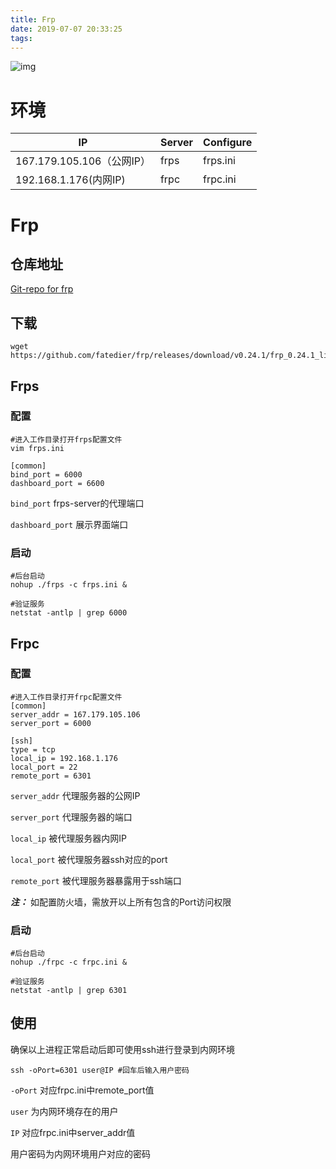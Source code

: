 ```yaml
---
title: Frp
date: 2019-07-07 20:33:25
tags:
---
```


![img](pics/Frp_01.png)

<!-- more -->

# 环境

| IP                        | Server | Configure |
| ------------------------- | ------ | --------- |
| 167.179.105.106（公网IP） | frps   | frps.ini  |
| 192.168.1.176(内网IP)     | frpc   | frpc.ini  |

<!-- more -->

# Frp

## 仓库地址

[Git-repo for frp](https://github.com/fatedier/frp)



## 下载

```
wget https://github.com/fatedier/frp/releases/download/v0.24.1/frp_0.24.1_linux_amd64.tar.gz
```



## Frps

### 配置

```
#进入工作目录打开frps配置文件
vim frps.ini

[common]
bind_port = 6000
dashboard_port = 6600
```

`bind_port` frps-server的代理端口

`dashboard_port` 展示界面端口



### 启动

```
#后台启动
nohup ./frps -c frps.ini &

#验证服务
netstat -antlp | grep 6000
```



## Frpc

### 配置

```
#进入工作目录打开frpc配置文件
[common]
server_addr = 167.179.105.106
server_port = 6000

[ssh]
type = tcp
local_ip = 192.168.1.176
local_port = 22
remote_port = 6301
```

`server_addr` 代理服务器的公网IP

`server_port` 代理服务器的端口

`local_ip` 被代理服务器内网IP

`local_port` 被代理服务器ssh对应的port

`remote_port` 被代理服务器暴露用于ssh端口

***注：*** 如配置防火墙，需放开以上所有包含的Port访问权限



### 启动

```
#后台启动
nohup ./frpc -c frpc.ini &

#验证服务
netstat -antlp | grep 6301
```



## 使用

确保以上进程正常启动后即可使用ssh进行登录到内网环境

```
ssh -oPort=6301 user@IP	#回车后输入用户密码
```

`-oPort` 对应frpc.ini中remote_port值

`user` 为内网环境存在的用户

`IP` 对应frpc.ini中server_addr值

用户密码为内网环境用户对应的密码